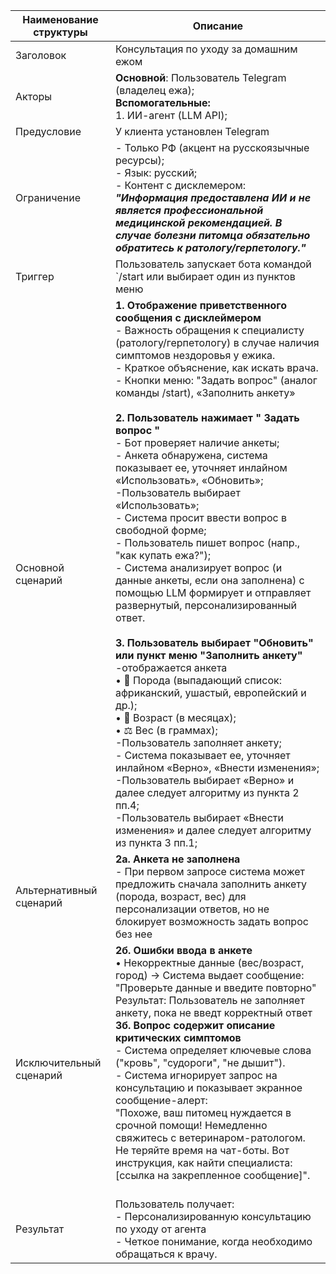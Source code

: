 | Наименование структуры | Описание | 
|-------------|-------------|
| Заголовок  | Консультация по уходу за домашним ежом |
| Акторы   | **Основной**: Пользователь Telegram (владелец ежа);<br> **Вспомогательные:** <br> 1. ИИ-агент (LLM API);<br> 
| Предусловие   | У клиента установлен Telegram |
| Ограничение   |- Только РФ (акцент на русскоязычные ресурсы);<br>- Язык: русский;<br> - Контент с дисклемером: ***"Информация предоставлена ИИ и не является профессиональной медицинской рекомендацией. В случае болезни питомца обязательно обратитесь к ратологу/герпетологу."*** | 
| Триггер  | Пользователь запускает бота командой `/start или выбирает один из пунктов меню |
| Основной сценарий | **1.	Отображение приветственного сообщения с дисклеймером** <br> - Важность обращения к специалисту (ратологу/герпетологу) в случае наличия симптомов нездоровья у ежика.  <br> - Краткое объяснение, как искать врача.  <br> - Кнопки меню: "Задать вопрос" (аналог команды /start), «Заполнить анкету»  <br>  <br> **2. Пользователь нажимает " Задать вопрос "**  <br> - Бот проверяет наличие анкеты;  <br> - Анкета обнаружена, система показывает ее, уточняет инлайном «Использовать», «Обновить»;  <br> -Пользователь выбирает «Использовать»;  <br> - Система просит ввести вопрос в свободной форме;  <br> - Пользователь пишет вопрос (напр., "как купать ежа?");  <br> - Система анализирует вопрос (и данные анкеты, если она заполнена) с помощью LLM формирует и отправляет развернутый, персонализированный ответ.  <br>  <br> **3. Пользователь выбирает "Обновить" или пункт меню "Заполнить анкету"** <br>-отображается анкета <br> • 🐾 Порода (выпадающий список: африканский, ушастый, европейский и др.);<br>  • 📅 Возраст (в месяцах);<br>  • ⚖️ Вес (в граммах); <br> -Пользователь заполняет анкету; <br>- Система показывает ее, уточняет инлайном «Верно», «Внести изменения»; <br> -Пользователь выбирает «Верно» и далее следует алгоритму из пункта 2 пп.4; <br> -Пользователь выбирает «Внести изменения» и далее следует алгоритму из пункта 3 пп.1; <br>| 
| Альтернативный сценарий |  **2а. Анкета не заполнена** <br> - При первом запросе система может предложить сначала заполнить анкету (порода, возраст, вес) для персонализации ответов, но не блокирует возможность задать вопрос без нее <br>|
| Исключительный сценарий   | **2б. Ошибки ввода в анкете**<br>• Некорректные данные (вес/возраст, город) → Система выдает сообщение: "Проверьте данные и введите повторно" <br> Результат: Пользователь не заполняет анкету, пока не введт корректный ответ **3б. Вопрос содержит описание критических симптомов**  <br>- Система определяет ключевые слова ("кровь", "судороги", "не дышит").  <br>- Система игнорирует запрос на консультацию и показывает экранное сообщение-алерт:  <br> "Похоже, ваш питомец нуждается в срочной помощи! Немедленно свяжитесь с ветеринаром-ратологом. Не теряйте время на чат-боты. Вот инструкция, как найти специалиста: [ссылка на закрепленное сообщение]". <br> <br> |
| Результат   | Пользователь получает: <br> - Персонализированную консультацию по уходу от агента <br>  - Четкое понимание, когда необходимо обращаться к врачу. <br> |
